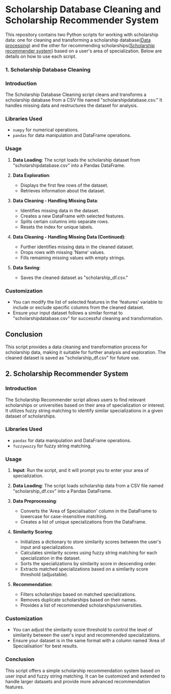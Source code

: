 # Scholarship Database Cleaning and Scholarship Recommender System

This repository contains two Python scripts for working with scholarship data: one for cleaning and transforming a scholarship database([Data processing](https://github.com/barbaraaboagye/My-MachineLearning-Journey/blob/1e19a3a7caf86f8b0603ed100144ff94d536a769/Projects/Scholarship%20recommender%20system/Data_processing.ipynb)) and the other for recommending scholarships([Scholarship recommender system]()) based on a user's area of specialization. Below are details on how to use each script.

### 1. Scholarship Database Cleaning 

### Introduction
The Scholarship Database Cleaning script cleans and transforms a scholarship database from a CSV file named "scholarshipdatabase.csv." It handles missing data and restructures the dataset for analysis.

### Libraries Used
- `numpy` for numerical operations.
- `pandas` for data manipulation and DataFrame operations.

### Usage
1. **Data Loading**: The script loads the scholarship dataset from "scholarshipdatabase.csv" into a Pandas DataFrame.

2. **Data Exploration**:
   - Displays the first few rows of the dataset.
   - Retrieves information about the dataset.

3. **Data Cleaning - Handling Missing Data**:
   - Identifies missing data in the dataset.
   - Creates a new DataFrame with selected features.
   - Splits certain columns into separate rows.
   - Resets the index for unique labels.

4. **Data Cleaning - Handling Missing Data (Continued)**:
   - Further identifies missing data in the cleaned dataset.
   - Drops rows with missing 'Name' values.
   - Fills remaining missing values with empty strings.

5. **Data Saving**:
   - Saves the cleaned dataset as "scholarship_df.csv."

### Customization
- You can modify the list of selected features in the 'features' variable to include or exclude specific columns from the cleaned dataset.
- Ensure your input dataset follows a similar format to "scholarshipdatabase.csv" for successful cleaning and transformation.

## Conclusion
This script provides a data cleaning and transformation process for scholarship data, making it suitable for further analysis and exploration. The cleaned dataset is saved as "scholarship_df.csv" for future use.

## 2. Scholarship Recommender System

### Introduction
The Scholarship Recommender script allows users to find relevant scholarships or universities based on their area of specialization or interest. It utilizes fuzzy string matching to identify similar specializations in a given dataset of scholarships.

### Libraries Used
- `pandas` for data manipulation and DataFrame operations.
- `fuzzywuzzy` for fuzzy string matching.

### Usage
1. **Input**: Run the script, and it will prompt you to enter your area of specialization.

2. **Data Loading**: The script loads scholarship data from a CSV file named "scholarship_df.csv" into a Pandas DataFrame.

3. **Data Preprocessing**:
   - Converts the 'Area of Specialisation' column in the DataFrame to lowercase for case-insensitive matching.
   - Creates a list of unique specializations from the DataFrame.

4. **Similarity Scoring**:
   - Initializes a dictionary to store similarity scores between the user's input and specializations.
   - Calculates similarity scores using fuzzy string matching for each specialization in the dataset.
   - Sorts the specializations by similarity score in descending order.
   - Extracts matched specializations based on a similarity score threshold (adjustable).

5. **Recommendation**:
   - Filters scholarships based on matched specializations.
   - Removes duplicate scholarships based on their names.
   - Provides a list of recommended scholarships/universities.

### Customization
- You can adjust the similarity score threshold to control the level of similarity between the user's input and recommended specializations.
- Ensure your dataset is in the same format with a column named 'Area of Specialisation' for best results.

### Conclusion
This script offers a simple scholarship recommendation system based on user input and fuzzy string matching. It can be customized and extended to handle larger datasets and provide more advanced recommendation features.

